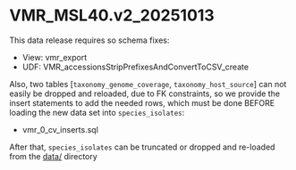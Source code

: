 # VMR_MSL40.v2_20251013

This data release requires so schema fixes:

 * View: vmr_export
 * UDF:  VMR_accessionsStripPrefixesAndConvertToCSV_create

Also, two tables [`taxonomy_genome_coverage`, `taxonomy_host_source`] can not easily be dropped and reloaded, due to FK constraints, so we provide the insert statements to add the needed rows, which must be done BEFORE loading the new data set into `species_isolates`: 

 * vmr_0_cv_inserts.sql

After that, `species_isolates` can be truncated or dropped and re-loaded from the [data/](../../data) directory

